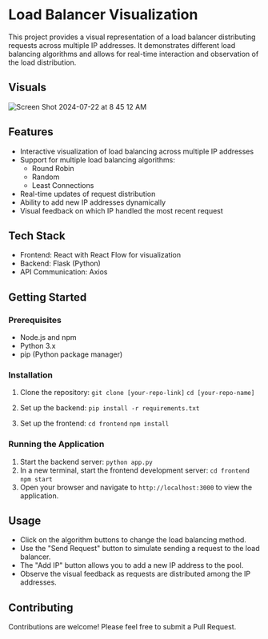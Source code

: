 # Load Balancer Visualization

This project provides a visual representation of a load balancer distributing requests across multiple IP addresses. It demonstrates different load balancing algorithms and allows for real-time interaction and observation of the load distribution.

## Visuals

![Screen Shot 2024-07-22 at 8 45 12 AM](https://github.com/user-attachments/assets/aa103344-1150-4050-bfda-d39bddc92288)

## Features

- Interactive visualization of load balancing across multiple IP addresses
- Support for multiple load balancing algorithms:
  - Round Robin
  - Random
  - Least Connections
- Real-time updates of request distribution
- Ability to add new IP addresses dynamically
- Visual feedback on which IP handled the most recent request

## Tech Stack

- Frontend: React with React Flow for visualization
- Backend: Flask (Python)
- API Communication: Axios

## Getting Started

### Prerequisites

- Node.js and npm
- Python 3.x
- pip (Python package manager)

### Installation

1. Clone the repository:
`git clone [your-repo-link]`
`cd [your-repo-name]`

2. Set up the backend:
`pip install -r requirements.txt`

3. Set up the frontend:
`cd frontend`
`npm install`

### Running the Application

1. Start the backend server:
`python app.py`
2. In a new terminal, start the frontend development server:
`cd frontend`
`npm start`
3. Open your browser and navigate to `http://localhost:3000` to view the application.

## Usage

- Click on the algorithm buttons to change the load balancing method.
- Use the "Send Request" button to simulate sending a request to the load balancer.
- The "Add IP" button allows you to add a new IP address to the pool.
- Observe the visual feedback as requests are distributed among the IP addresses.

## Contributing

Contributions are welcome! Please feel free to submit a Pull Request.
